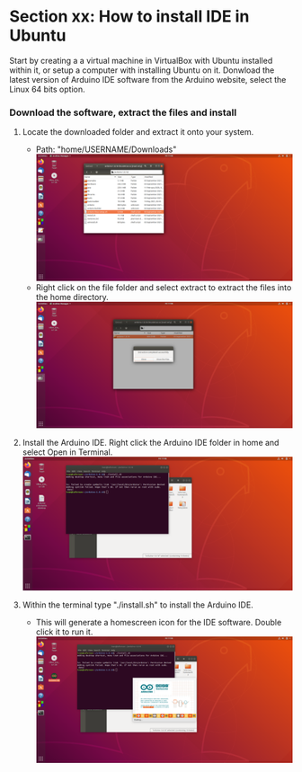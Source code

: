 # Section xx: How to install IDE in Ubuntu

Start by creating a a virtual machine in VirtualBox with Ubuntu installed within it, or setup a 
computer with installing Ubuntu on it.  Donwload the latest version of Arduino IDE software from the 
Arduino website, select the Linux 64 bits option.    
### Download the software, extract the files and install
1. Locate the downloaded folder and extract it onto your system.  
	- Path: "home/USERNAME/Downloads"  
		![Alt text](download.png "Arduino Folder")
	- Right click on the file folder and select extract to extract the files into the home directory.		
		![Alt text](extract.png "Extract Folder")
		
2. Install the Arduino IDE.  Right click the Arduino IDE folder in home and select Open in Terminal.
	![Alt text](install.png "Install IDE")
3. Within the terminal type "./install.sh" to install the Arduino IDE.
	- This will generate a homescreen icon for the IDE software.  Double click it to run it. 
	![Alt text](run.png "Run software")
	
